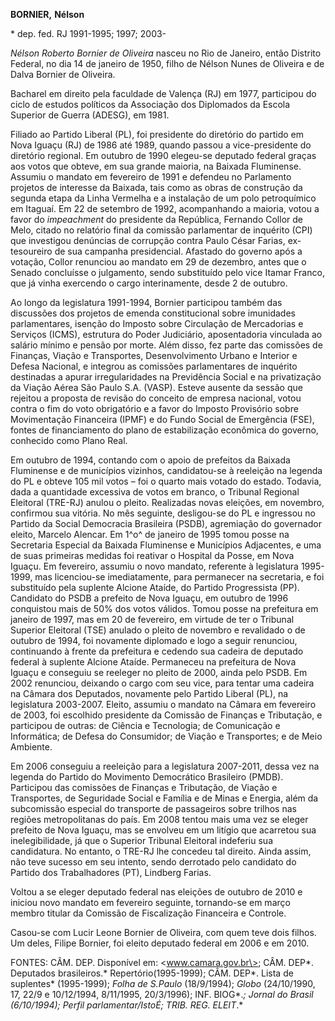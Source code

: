 **BORNIER,** **Nélson**

\* dep. fed. RJ 1991-1995; 1997; 2003-

*Nélson Roberto Bornier de Oliveira* nasceu no Rio de Janeiro, então
Distrito Federal, no dia 14 de janeiro de 1950, filho de Nélson Nunes de
Oliveira e de Dalva Bornier de Oliveira.

Bacharel em direito pela faculdade de Valença (RJ) em 1977, participou
do ciclo de estudos políticos da Associação dos Diplomados da Escola
Superior de Guerra (ADESG), em 1981.

Filiado ao Partido Liberal (PL), foi presidente do diretório do partido
em Nova Iguaçu (RJ) de 1986 até 1989, quando passou a vice-presidente do
diretório regional. Em outubro de 1990 elegeu-se deputado federal graças
aos votos que obteve, em sua grande maioria, na Baixada Fluminense.
Assumiu o mandato em fevereiro de 1991 e defendeu no Parlamento projetos
de interesse da Baixada, tais como as obras de construção da segunda
etapa da Linha Vermelha e a instalação de um polo petroquímico em
Itaguaí. Em 22 de setembro de 1992, acompanhando a maioria, votou a
favor do *impeachment* do presidente da República, Fernando Collor de
Melo, citado no relatório final da comissão parlamentar de inquérito
(CPI) que investigou denúncias de corrupção contra Paulo César Farias,
ex-tesoureiro de sua campanha presidencial. Afastado do governo após a
votação, Collor renunciou ao mandato em 29 de dezembro, antes que o
Senado concluísse o julgamento, sendo substituído pelo vice Itamar
Franco, que já vinha exercendo o cargo interinamente, desde 2 de
outubro.

Ao longo da legislatura 1991-1994, Bornier participou também das
discussões dos projetos de emenda constitucional sobre imunidades
parlamentares, isenção do Imposto sobre Circulação de Mercadorias e
Serviços (ICMS), estrutura do Poder Judiciário, aposentadoria vinculada
ao salário mínimo e pensão por morte. Além disso, fez parte das
comissões de Finanças, Viação e Transportes, Desenvolvimento Urbano e
Interior e Defesa Nacional, e integrou as comissões parlamentares de
inquérito destinadas a apurar irregularidades na Previdência Social e na
privatização da Viação Aérea São Paulo S.A. (VASP). Esteve ausente da
sessão que rejeitou a proposta de revisão do conceito de empresa
nacional, votou contra o fim do voto obrigatório e a favor do Imposto
Provisório sobre Movimentação Financeira (IPMF) e do Fundo Social de
Emergência (FSE), fontes de financiamento do plano de estabilização
econômica do governo, conhecido como Plano Real.

Em outubro de 1994, contando com o apoio de prefeitos da Baixada
Fluminense e de municípios vizinhos, candidatou-se à reeleição na
legenda do PL e obteve 105 mil votos – foi o quarto mais votado do
estado. Todavia, dada a quantidade excessiva de votos em branco, o
Tribunal Regional Eleitoral (TRE-RJ) anulou o pleito. Realizadas novas
eleições, em novembro, confirmou sua vitória. No mês seguinte,
desligou-se do PL e ingressou no Partido da Social Democracia Brasileira
(PSDB), agremiação do governador eleito, Marcelo Alencar. Em 1^o^ de
janeiro de 1995 tomou posse na Secretaria Especial da Baixada Fluminense
e Municípios Adjacentes, e uma de suas primeiras medidas foi reativar o
Hospital da Posse, em Nova Iguaçu. Em fevereiro, assumiu o novo mandato,
referente à legislatura 1995-1999, mas licenciou-se imediatamente, para
permanecer na secretaria, e foi substituído pela suplente Alcione
Ataíde, do Partido Progressista (PP). Candidato do PSDB a prefeito de
Nova Iguaçu, em outubro de 1996 conquistou mais de 50% dos votos
válidos. Tomou posse na prefeitura em janeiro de 1997, mas em 20 de
fevereiro, em virtude de ter o Tribunal Superior Eleitoral (TSE) anulado
o pleito de novembro e revalidado o de outubro de 1994, foi novamente
diplomado e logo a seguir renunciou, continuando à frente da prefeitura
e cedendo sua cadeira de deputado federal à suplente Alcione Ataíde.
Permaneceu na prefeitura de Nova Iguaçu e conseguiu se reeleger no
pleito de 2000, ainda pelo PSDB. Em 2002 renunciou, deixando o cargo com
seu vice, para tentar uma cadeira na Câmara dos Deputados, novamente
pelo Partido Liberal (PL), na legislatura 2003-2007. Eleito, assumiu o
mandato na Câmara em fevereiro de 2003, foi escolhido presidente da
Comissão de Finanças e Tributação, e participou de outras: de Ciência e
Tecnologia; de Comunicação e Informática; de Defesa do Consumidor; de
Viação e Transportes; e de Meio Ambiente.

Em 2006 conseguiu a reeleição para a legislatura 2007-2011, dessa vez na
legenda do Partido do Movimento Democrático Brasileiro (PMDB).
Participou das comissões de Finanças e Tributação, de Viação e
Transportes, de Seguridade Social e Família e de Minas e Energia, além
da subcomissão especial do transporte de passageiros sobre trilhos nas
regiões metropolitanas do país. Em 2008 tentou mais uma vez se eleger
prefeito de Nova Iguaçu, mas se envolveu em um litígio que acarretou sua
inelegibilidade, já que o Superior Tribunal Eleitoral indeferiu sua
candidatura. No entanto, o TRE-RJ lhe concedeu tal direito. Ainda assim,
não teve sucesso em seu intento, sendo derrotado pelo candidato do
Partido dos Trabalhadores (PT), Lindberg Farias.

Voltou a se eleger deputado federal nas eleições de outubro de 2010 e
iniciou novo mandato em fevereiro seguinte, tornando-se em março membro
titular da Comissão de Fiscalização Financeira e Controle.

Casou-se com Lucir Leone Bornier de Oliveira, com quem teve dois filhos.
Um deles, Filipe Bornier, foi eleito deputado federal em 2006 e em 2010.

FONTES: CÂM. DEP. Disponível em: \<www.camara.gov.br\>; CÂM. DEP*.
Deputados brasileiros.* Repertório(1995-1999); CÂM. DEP*. Lista de
suplentes* (1995-1999); *Folha de S.Paulo* (18/9/1994); *Globo*
(24/10/1990, 17, 22/9 e 10/12/1994, 8/11/1995, 20/3/1996); INF. BIOG*.*;
*Jornal do Brasil* (6/10/1994); *Perfil parlamentar/IstoÉ*; TRIB. REG.
ELEIT*.*
